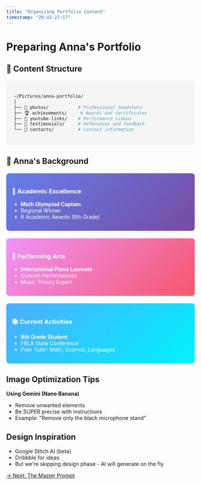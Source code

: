 ```yaml
---
title: "Organizing Portfolio Content"
timestamp: "20:43-27:17"
---
```


# Preparing Anna's Portfolio

## 📁 Content Structure

<div class="content-structure" style="background: #f5f5f5; padding: 20px; border-radius: 8px; margin: 20px 0;">

```bash
~/Pictures/anna-portfolio/
│
├── 📸 photos/           # Professional headshots
├── 🏆 achievements/     # Awards and certificates
├── 🎥 youtube-links/    # Performance videos
├── 💬 testimonials/     # References and feedback
└── 📧 contacts/         # Contact information
```

</div>

## 🌟 Anna's Background

<div class="achievement-grid" style="display: grid; grid-template-columns: repeat(auto-fit, minmax(250px, 1fr)); gap: 20px; margin: 20px 0;">

<div class="achievement-card" style="background: linear-gradient(135deg, #667eea 0%, #764ba2 100%); color: white; padding: 15px; border-radius: 8px;">

### 🏅 Academic Excellence
- **Math Olympiad Captain**
- Regional Winner
- 6 Academic Awards (8th Grade)

</div>

<div class="achievement-card" style="background: linear-gradient(135deg, #f093fb 0%, #f5576c 100%); color: white; padding: 15px; border-radius: 8px;">

### 🎹 Performing Arts
- **International Piano Laureate**
- Concert Performances
- Music Theory Expert

</div>

<div class="achievement-card" style="background: linear-gradient(135deg, #4facfe 0%, #00f2fe 100%); color: white; padding: 15px; border-radius: 8px;">

### 📚 Current Activities
- **9th Grade Student**
- FBLA State Conference
- Peer Tutor: Math, Science, Languages

</div>

</div>

## Image Optimization Tips

**Using Gemini (Nano Banana)**
- Remove unwanted elements
- Be SUPER precise with instructions
- Example: "Remove only the black microphone stand"

## Design Inspiration

- Google Stitch AI (beta)
- Dribbble for ideas
- But we're skipping design phase - AI will generate on the fly

[→ Next: The Master Prompt](06-master-prompt.md)

